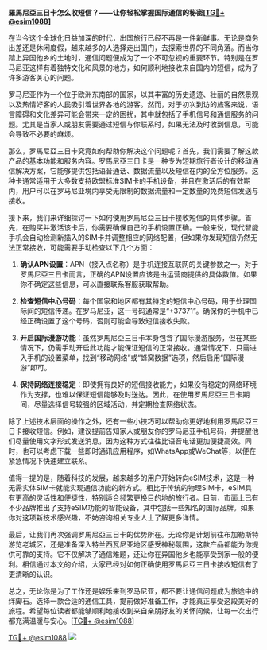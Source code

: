 **羅馬尼亞三日卡怎么收短信？——让你轻松掌握国际通信的秘密[[TG💪+ @esim1088](https://t.me/s/esim1088)]**

在当今这个全球化日益加深的时代，出国旅行已经不再是一件新鲜事。无论是商务出差还是休闲度假，越来越多的人选择走出国门，去探索世界的不同角落。而当你踏上异国他乡的土地时，通信问题便成为了一个不可忽视的重要环节。特别是在罗马尼亚这样有着独特文化和风景的地方，如何顺利地接收来自国内的短信，成为了许多游客关心的问题。

罗马尼亚作为一个位于欧洲东南部的国家，以其丰富的历史遗迹、壮丽的自然景观以及热情好客的人民吸引着世界各地的游客。然而，对于初次到访的旅客来说，语言障碍和文化差异可能会带来一定的困扰，其中就包括了手机信号和通信服务的问题。尤其是当家人或朋友需要通过短信与你联系时，如果无法及时收到信息，可能会导致不必要的麻烦。

那么，罗馬尼亞三日卡究竟如何帮助你解决这个问题呢？首先，我们需要了解这款产品的基本功能和服务内容。罗馬尼亞三日卡是一种专为短期旅行者设计的移动通信解决方案，它能够提供包括语音通话、数据流量以及短信在内的全方位服务。这种卡通常适用于大多数支持欧盟标准SIM卡的手机设备，并且在激活后的有效期内，用户可以在罗马尼亚境内享受无限制的数据流量和一定数量的免费短信发送与接收。

接下来，我们来详细探讨一下如何使用罗馬尼亞三日卡接收短信的具体步骤。首先，在购买并激活该卡后，你需要确保自己的手机设置正确。一般来说，现代智能手机会自动检测新插入的SIM卡并调整相应的网络配置，但如果你发现短信仍然无法正常接收，可能需要手动检查以下几个方面：

1. **确认APN设置**：APN（接入点名称）是手机连接互联网的关键参数之一。对于罗馬尼亞三日卡而言，正确的APN设置应该是由运营商提供的具体数值。如果你不确定这些信息，可以直接联系客服获取帮助。

2. **检查短信中心号码**：每个国家和地区都有其特定的短信中心号码，用于处理国际间的短信传递。在罗马尼亚，这一号码通常是“+37371”。确保你的手机中已经正确设置了这个号码，否则可能会导致短信接收失败。

3. **开启国际漫游功能**：虽然罗馬尼亞三日卡本身包含了国际漫游服务，但在某些情况下，仍需手动开启此功能才能保证短信的正常接收。通常情况下，只需进入手机的设置菜单，找到“移动网络”或“蜂窝数据”选项，然后启用“国际漫游”即可。

4. **保持网络连接稳定**：即使拥有良好的短信接收能力，如果没有稳定的网络环境作为支撑，也难以保证短信能够及时送达。因此，在使用罗馬尼亞三日卡期间，尽量选择信号较强的区域活动，并定期检查网络状态。

除了上述技术层面的操作之外，还有一些小技巧可以帮助你更好地利用罗馬尼亞三日卡接收短信。例如，建议提前告知家人或朋友你的罗马尼亚手机号码，并提醒他们尽量使用文字形式发送消息，因为这种方式往往比语音电话更加便捷高效。同时，也可以考虑下载一些即时通讯应用程序，如WhatsApp或WeChat等，以便在紧急情况下快速建立联系。

值得一提的是，随着科技的发展，越来越多的用户开始转向eSIM技术，这是一种无需实体SIM卡就能实现通信功能的新方式。相比于传统的物理SIM卡，eSIM具有更高的灵活性和便捷性，特别适合频繁更换目的地的旅行者。目前，市面上已有不少品牌推出了支持eSIM功能的智能设备，其中包括一些知名的国际品牌。如果你对这项新技术感兴趣，不妨咨询相关专业人士了解更多详情。

最后，让我们再次强调罗馬尼亞三日卡的优势所在。无论你是计划前往布加勒斯特游览老城区，还是准备深入特兰西瓦尼亚地区感受神秘氛围，这款产品都能为你提供可靠的支持。它不仅解决了通信难题，还让你在异国他乡也能享受到家一般的便利。相信通过本文的介绍，大家已经对如何正确使用罗馬尼亞三日卡接收短信有了更清晰的认识。

总之，无论你是为了工作还是娱乐来到罗马尼亚，都不要让通信问题成为旅途中的绊脚石。选择一款合适的通信工具，提前做好准备工作，才能真正享受这段美好的旅程。希望每位读者都能够顺利地接收到来自亲朋好友的关怀问候，让每一次出行都充满温暖与安心。[[TG💪+ @esim1088](https://t.me/s/esim1088)]

[TG💪+ @esim1088](https://t.me/s/esim1088) ![](https://i.postimg.cc/4NQfJmqS/Snipaste-2025-05-13-00-14-12.png)